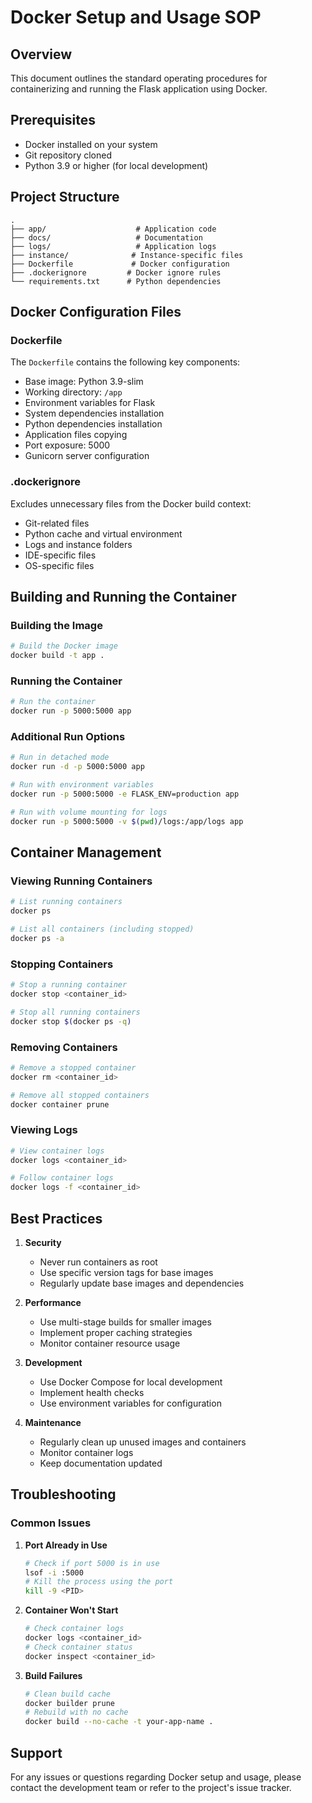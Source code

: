 # Docker Setup and Usage SOP

## Overview
This document outlines the standard operating procedures for containerizing and running the Flask application using Docker.

## Prerequisites
- Docker installed on your system
- Git repository cloned
- Python 3.9 or higher (for local development)

## Project Structure
```
.
├── app/                    # Application code
├── docs/                   # Documentation
├── logs/                   # Application logs
├── instance/              # Instance-specific files
├── Dockerfile             # Docker configuration
├── .dockerignore         # Docker ignore rules
└── requirements.txt      # Python dependencies
```

## Docker Configuration Files

### Dockerfile
The `Dockerfile` contains the following key components:
- Base image: Python 3.9-slim
- Working directory: `/app`
- Environment variables for Flask
- System dependencies installation
- Python dependencies installation
- Application files copying
- Port exposure: 5000
- Gunicorn server configuration

### .dockerignore
Excludes unnecessary files from the Docker build context:
- Git-related files
- Python cache and virtual environment
- Logs and instance folders
- IDE-specific files
- OS-specific files

## Building and Running the Container

### Building the Image
```bash
# Build the Docker image
docker build -t app .
```

### Running the Container
```bash
# Run the container
docker run -p 5000:5000 app
```

### Additional Run Options
```bash
# Run in detached mode
docker run -d -p 5000:5000 app

# Run with environment variables
docker run -p 5000:5000 -e FLASK_ENV=production app

# Run with volume mounting for logs
docker run -p 5000:5000 -v $(pwd)/logs:/app/logs app
```

## Container Management

### Viewing Running Containers
```bash
# List running containers
docker ps

# List all containers (including stopped)
docker ps -a
```

### Stopping Containers
```bash
# Stop a running container
docker stop <container_id>

# Stop all running containers
docker stop $(docker ps -q)
```

### Removing Containers
```bash
# Remove a stopped container
docker rm <container_id>

# Remove all stopped containers
docker container prune
```

### Viewing Logs
```bash
# View container logs
docker logs <container_id>

# Follow container logs
docker logs -f <container_id>
```

## Best Practices

1. **Security**
   - Never run containers as root
   - Use specific version tags for base images
   - Regularly update base images and dependencies

2. **Performance**
   - Use multi-stage builds for smaller images
   - Implement proper caching strategies
   - Monitor container resource usage

3. **Development**
   - Use Docker Compose for local development
   - Implement health checks
   - Use environment variables for configuration

4. **Maintenance**
   - Regularly clean up unused images and containers
   - Monitor container logs
   - Keep documentation updated

## Troubleshooting

### Common Issues

1. **Port Already in Use**
   ```bash
   # Check if port 5000 is in use
   lsof -i :5000
   # Kill the process using the port
   kill -9 <PID>
   ```

2. **Container Won't Start**
   ```bash
   # Check container logs
   docker logs <container_id>
   # Check container status
   docker inspect <container_id>
   ```

3. **Build Failures**
   ```bash
   # Clean build cache
   docker builder prune
   # Rebuild with no cache
   docker build --no-cache -t your-app-name .
   ```

## Support
For any issues or questions regarding Docker setup and usage, please contact the development team or refer to the project's issue tracker. 